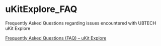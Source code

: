 # uKitExplore_FAQ
Frequently Asked Questions regarding issues encountered with UBTECH uKit Explore

[Frequently Asked Questions (FAQ) – uKit Explore ](https://sjcosmofuture-my.sharepoint.com/:w:/p/vincentkok/EcfC_iE-tFlIn7-EDFWMAZABNrmz9spf2pOyToadMXqLrg?e=Ujgg7X)
